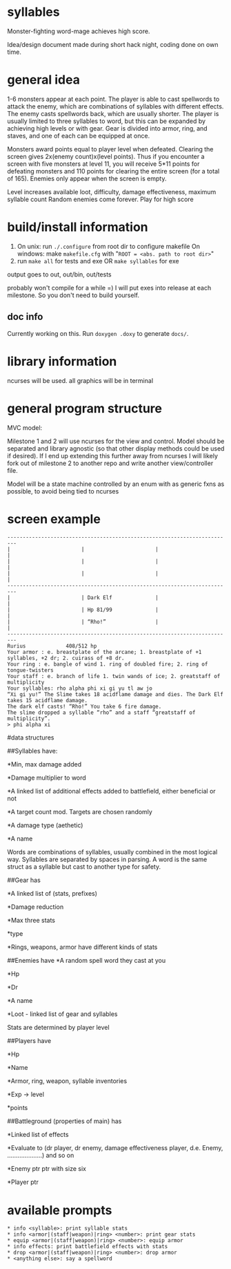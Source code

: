 # syllables
Monster-fighting word-mage achieves high score.

Idea/design document made during short hack night, coding done on own time.

# general idea
1-6 monsters appear at each point.  The player is able to cast spellwords to attack the enemy, which are combinations of syllables with different effects.  The enemy casts spellwords back, which are usually shorter.  The player is usually limited to three syllables to word, but this can be expanded by achieving high levels or with gear.  Gear is divided into armor, ring, and staves, and one of each can be equipped at once.  

Monsters award points equal to player level when defeated.  Clearing the screen gives 2x(enemy count)x(level points).  Thus if you encounter a screen with five monsters at level 11, you will receive 5*11 points for defeating monsters and 110 points for clearing the entire screen (for a total of 165).  Enemies only appear when the screen is empty.

Level increases available loot, difficulty, damage effectiveness, maximum syllable count
Random enemies come forever. Play for high score

# build/install information
1. On unix: run `./.configure` from root dir to configure makefile
   On windows: make `makefile.cfg` with "`ROOT = <abs. path to root dir>`"
2. run `make all` for tests and exe OR
   `make syllables` for exe

output goes to out, out/bin, out/tests

probably won't compile for a while =) 
I will put exes into release at each milestone. 
So you don't need to build yourself. 

## doc info

Currently working on this. 
Run `doxygen .doxy` to generate `docs/`. 



# library information

ncurses will be used. all graphics will be in terminal

# general program structure

MVC model:

Milestone 1 and 2 will use ncurses for the view and control.  Model should be separated and library agnostic (so that other display methods could be used if desired).
If I end up extending this further away from ncurses I will likely fork out of milestone 2 to another repo and write another view/controller file.

Model will be a state machine controlled by an enum with as generic fxns as possible, to avoid being tied to ncurses

# screen example

```
-------------------------------------------------------------------------
|						|						|						|
|						|						|						|
|						|						|						|
-------------------------------------------------------------------------
|						| Dark Elf				|						|
|						| Hp 81/99				|						|
|						| “Rho!”				|						|	
-------------------------------------------------------------------------
Rurius             408/512 hp
Your armor : e. breastplate of the arcane; 1. breastplate of +1 syllables, +2 dr; 2. cuirass of +8 dr.
Your ring : e. bangle of wind 1. ring of doubled fire; 2. ring of tongue-twisters
Your staff : e. branch of life 1. twin wands of ice; 2. greatstaff of multiplicity
Your syllables: rho alpha phi xi gi yu tl aw jo
“Xi gi yu!” The Slime takes 18 acidflame damage and dies. The Dark Elf takes 15 acidflame damage.
The dark elf casts! “Rho!” You take 6 fire damage.
The slime dropped a syllable “rho” and a staff “greatstaff of multiplicity”.
> phi alpha xi
```

#data structures

##Syllables have:

*Min, max damage added

*Damage multiplier to word

*A linked list of additional effects added to battlefield, either beneficial or not

*A target count mod. Targets are chosen randomly

*A damage type (aethetic)

*A name

Words are combinations of syllables, usually combined in the most logical way.  Syllables are separated by spaces in parsing.
A word is the same struct as a syllable but cast to another type for safety.


##Gear has

*A linked list of (stats, prefixes)

*Damage reduction

*Max three stats

*type

*Rings, weapons, armor have different kinds of stats

##Enemies have
*A random spell word they cast at you

*Hp

*Dr

*A name

*Loot - linked list of gear and syllables

Stats are determined by player level		

##Players have

*Hp

*Name

*Armor, ring, weapon, syllable inventories

*Exp -> level

*points


##Battleground (properties of main) has

*Linked list of effects

*Evaluate to (dr player, dr enemy, damage effectiveness player, d.e. Enemy, ………………..) and so on

*Enemy ptr ptr with size six

*Player ptr


# available prompts
	* info <syllable>: print syllable stats
	* info <armor|(staff|weapon)|ring> <number>: print gear stats
	* equip <armor|(staff|weapon)|ring> <number>: equip armor
	* info effects:	print battlefield effects with stats
	* drop <armor|(staff|weapon)|ring> <number>: drop armor
	* <anything else>: say a spellword
